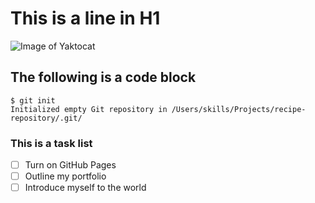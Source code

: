 # This is a line in H1
![Image of Yaktocat](https://octodex.github.com/images/yaktocat.png)
## The following is a code block
```
$ git init
Initialized empty Git repository in /Users/skills/Projects/recipe-repository/.git/
```
### This is a task list
- [ ] Turn on GitHub Pages
- [ ] Outline my portfolio
- [ ] Introduce myself to the world
